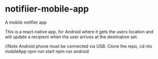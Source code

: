 # notifiier-mobile-app
A mobile notifier app

This is a react-native app, for Android where it gets the users location and will update a recipient when the user arrives at the destination set.


//Note Android phone must be connected via USB.
Clone the repo, 
cd nto mobileApp
npm run start
npm run android
